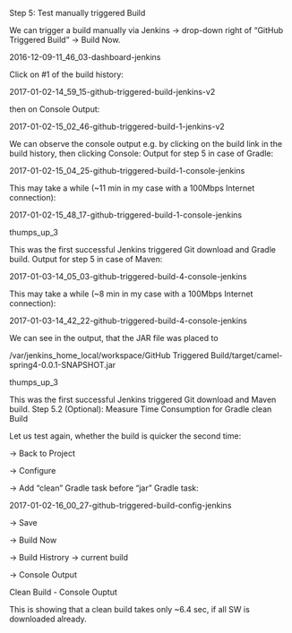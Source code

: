 Step 5: Test manually triggered Build

We can trigger a build manually via Jenkins -> drop-down right of “GitHub Triggered Build” -> Build Now.

2016-12-09-11_46_03-dashboard-jenkins

Click on #1 of the build history:

2017-01-02-14_59_15-github-triggered-build-jenkins-v2

then on Console Output:

2017-01-02-15_02_46-github-triggered-build-1-jenkins-v2

 

We can observe the console output e.g. by clicking on the build link in the build history, then clicking Console:
Output for step 5 in case of Gradle:

2017-01-02-15_04_25-github-triggered-build-1-console-jenkins

This may take a while (~11 min in my case with a 100Mbps Internet connection):

2017-01-02-15_48_17-github-triggered-build-1-console-jenkins

thumps_up_3

This was the first successful Jenkins triggered Git download and Gradle build.
Output for step 5 in case of Maven:

2017-01-03-14_05_03-github-triggered-build-4-console-jenkins

This may take a while (~8 min in my case with a 100Mbps Internet connection):

2017-01-03-14_42_22-github-triggered-build-4-console-jenkins

We can see in the output, that the JAR file was placed to

/var/jenkins_home_local/workspace/GitHub Triggered Build/target/camel-spring4-0.0.1-SNAPSHOT.jar

thumps_up_3

This was the first successful Jenkins triggered Git download and Maven build.
Step 5.2 (Optional): Measure Time Consumption for Gradle clean Build

Let us test again, whether the build is quicker the second time:

-> Back to Project

-> Configure

-> Add “clean” Gradle task before “jar” Gradle task:

2017-01-02-16_00_27-github-triggered-build-config-jenkins

-> Save

-> Build Now

-> Build Histrory -> current build

-> Console Output

Clean Build - Console Ouptut

This is showing that a clean build takes only ~6.4 sec, if all SW is downloaded already.

